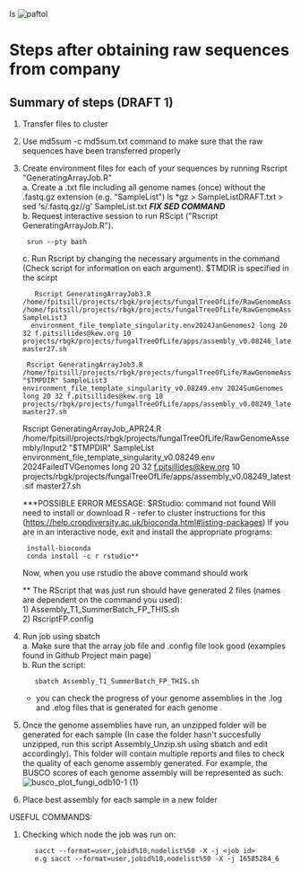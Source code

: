 ls
![paftol](https://github.com/ffrapi/RGB_KEW_PROJECTS_22-24/assets/70023430/6684715d-8963-4912-8681-a9d2c2b1f8a5)

# Steps after obtaining raw sequences from company

## Summary of steps (DRAFT 1)
1. Transfer files to cluster
2. Use md5sum -c md5sum.txt command to make sure that the raw sequences have been transferred properly
3. Create environment files for each of your sequences by running Rscript "GeneratingArrayJob.R" <br />
     a. Create a .txt file including all genome names (once) without the .fastq.gz extension (e.g. "SampleList") 
           ls *gz > SampleListDRAFT.txt > sed 's/.fastq.gz//g' SampleList.txt  _**FIX SED COMMAND**_ <br />
     b. Request interactive session to run RScipt  ("Rscript GeneratingArrayJob.R").<br />

        srun --pty bash     
     c. Run Rscript by changing the necessary arguments in the command (Check script for information on each argument). $TMDIR is specified in the scirpt <br />
   
          Rscript GeneratingArrayJob3.R /home/fpitsill/projects/rbgk/projects/fungalTreeOfLife/RawGenomeAssembly/Input /home/fpitsill/projects/rbgk/projects/fungalTreeOfLife/RawGenomeAssembly/Output SampleList3             
         environment_file_template_singularity.env2024JanGenomes2 long 20 32 f.pitsillides@kew.org 10 projects/rbgk/projects/fungalTreeOfLife/apps/assembly_v0.08246_latest.sif master27.sh

        Rscript GeneratingArrayJob3.R /home/fpitsill/projects/rbgk/projects/fungalTreeOfLife/RawGenomeAssembly/Input "$TMPDIR" SampleList3  environment_file_template_singularity_v0.08249.env 2024SumGenomes long 20 32 f.pitsillides@kew.org 10 projects/rbgk/projects/fungalTreeOfLife/apps/assembly_v0.08249_latest.sif master27.sh

   Rscript GeneratingArrayJob_APR24.R /home/fpitsill/projects/rbgk/projects/fungalTreeOfLife/RawGenomeAssembly/Input2 "$TMPDIR" SampleList  environment_file_template_singularity_v0.08249.env 2024FailedTVGenomes long 20 32 f.pitsillides@kew.org 10 projects/rbgk/projects/fungalTreeOfLife/apps/assembly_v0.08249_latest.sif master27.sh

   ***POSSIBLE ERROR MESSAGE: $RStudio: command not found
            Will need to install or download R - refer to cluster instructions for this (https://help.cropdiversity.ac.uk/bioconda.html#listing-packages)
             If you are in an interactive node, exit and install the appropriate programs:

        install-bioconda
        conda install -c r rstudio**
          
   Now, when you use rstudio the above command should work

     ** The RScript that was just run should have generated 2 files (names are dependent on the command you used): <br />
          1) Assembly_T1_SummerBatch_FP_THIS.sh <br />
          2) RscriptFP.config <br />

5. Run job using sbatch <br />
     a. Make sure that the array job file and .config file look good (examples found in Github Project main page) <br />
     b. Run the script: <br />

          sbatch Assembly_T1_SummerBatch_FP_THIS.sh

     * you can check the progress of your genome assemblies in the .log and .elog files that is generated for each genome <br />

6. Once the genome assemblies have run, an unzipped folder will be generated for each sample (In case the folder hasn't succesfully unzipped, run this script Assembly_Unzip.sh using sbatch and edit accordingly). This folder will contain multiple reports and files to check the quality of each genome assembly generated. For example, the BUSCO scores of each genome assembly will be represented as such: <br />
![busco_plot_fungi_odb10-1 (1)](https://github.com/ffrapi/RGB_KEW_PROJECTS_22-24/assets/70023430/436e9f79-1151-449c-b4b7-ed6bf129f5a1)


7. Place best assembly for each sample in a new folder
   

USEFUL COMMANDS: 
1. Checking which node the job was run on:

          sacct --format=user,jobid%10,nodelist%50 -X -j <job id>
          e.g sacct --format=user,jobid%10,nodelist%50 -X -j 16585284_6
   

